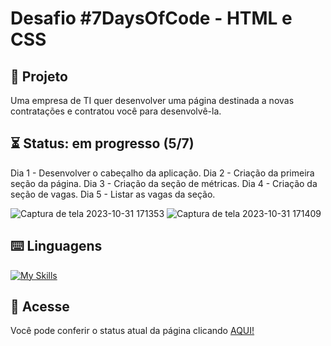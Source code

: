 # Desafio #7DaysOfCode - HTML e CSS

## 📜 Projeto
Uma empresa de TI quer desenvolver uma página destinada a novas contratações e contratou você para desenvolvê-la.

## ⏳ Status: em progresso (5/7)
Dia 1 - Desenvolver o cabeçalho da aplicação.
Dia 2 - Criação da primeira seção da página.
Dia 3 - Criação da seção de métricas.
Dia 4 - Criação da seção de vagas.
Dia 5 - Listar as vagas da seção.

![Captura de tela 2023-10-31 171353](https://github.com/KamiBicalho/desafio-html-css-7DaysOfCode/assets/132604923/7e89b308-63ed-487b-a107-adb226733aea)
![Captura de tela 2023-10-31 171409](https://github.com/KamiBicalho/desafio-html-css-7DaysOfCode/assets/132604923/fc827b88-bb78-4154-8399-005cd7bc186f)


## ⌨️ Linguagens
[![My Skills](https://skillicons.dev/icons?i=html,css)](https://skillicons.dev)

## 🔗 Acesse
Você pode conferir o status atual da página clicando [AQUI!](https://desafio-html-css-7-days-of-code.vercel.app/)

